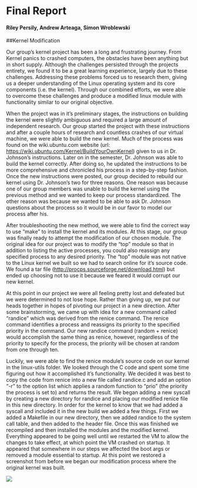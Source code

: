 # Final Report
#### Riley Persily, Andrew Arteaga, Simon Wroblewski
##Kernel Modification

Our group’s kernel project has been a long and frustrating journey.  From Kernel panics to crashed computers, the obstacles have been anything but in short supply.  Although the challenges persisted through the projects entirety, we found it to be a great learning experience, largely due to these challenges.  Addressing these problems forced us to research them, giving us a deeper understanding of the Linux operating system and its core components (i.e. the kernel).  Through our combined efforts, we were able to overcome these challenges and produce a modified linux module with functionality similar to our original objective.

When the project was in it’s preliminary stages, the instructions on building the kernel were slightly ambiguous and required a large amount of independent research.  Our group started the project with these instructions and after a couple hours of research and countless crashes of our virtual machine, we were able to build the new kernel. Much of the process was found on the wiki.ubuntu.com website (url: https://wiki.ubuntu.com/Kernel/BuildYourOwnKernel) given to us in Dr. Johnson’s instructions.
Later on in the semester, Dr. Johnson was able to build the kernel correctly.  After doing so, he updated the instructions to be more comprehensive and chronicled his process in a step-by-step fashion. Once the new instructions were posted, our group decided to rebuild our kernel using Dr.  Johnson’s two for three reasons. One reason was because one of our group members was unable to build the kernel using the previous method and we wanted to keep our process standardized.  The other reason was because we wanted to be able to ask Dr.  Johnson questions about the process so it would be in our favor to model our process after his.

After troubleshooting the new method, we were able to find the correct way to use “make” to install the kernel and its modules.  At this stage, our group was finally ready to attempt the modification of our chosen module.  The original idea for our project was to modify the “top” module so that in addition to listing the active processes, you could also reassign any specified process to any desired priority.  The “top” module was not native to the Linux kernel we built so we had to search online for it’s source code.  We found a tar file (http://procps.sourceforge.net/download.html) but ended up choosing not to use it because we feared it would corrupt our new kernel.

At this point in our project we were all feeling pretty lost and defeated but we were determined to not lose hope.  Rather than giving up, we put our heads together in hopes of pivoting our project in a new direction.  After some brainstorming, we came up with idea for a new command called “randice” which was derived from the renice command.  The renice command identifies a process and reassigns its priority to the specified priority in the command.  Our new randice command (random + renice) would accomplish the same thing as renice, however, regardless of the priority to specify for the process, the priority will be chosen at random from one through ten.

Luckily, we were able to find the renice module’s source code on our kernel in the linux-utils folder.  We looked through the C code and spent some time figuring out how it accomplished it’s functionality.  We decided it was best to copy the code from renice into a new file called randice.c and add an option “-r” to the option list which applies a random function to “prio” (the priority the process is set to) and returns the result.  We began adding a new syscall by creating a new directory for randice and placing our modified renice file in this new directory.  In order for the kernel to know that we had added a syscall and included it in the new build we added a few things.  First we added a Makefile in our new directory, then we added randice to the system call table, and then added to the header file.  Once this was finished we recompiled and then installed the modules and the modified kernel.  Everything appeared to be going well until we restarted the VM to allow the changes to take effect, at which point the VM crashed on startup.  It appeared that somewhere in our steps we affected the boot args or removed a module essential to startup.  At this point we restored a screenshot from before we began our modification process where the original kernel was built.

![](joke.jpg)
